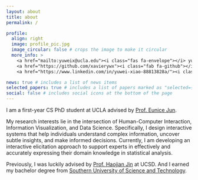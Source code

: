 ```yaml
---
layout: about
title: about
permalink: /

profile:
  align: right
  image: profile_pic.jpg
  image_circular: false # crops the image to make it circular
  more_info: >
    <a href="mailto:yuweix@ucla.edu"><i class="fas fa-envelope"></i> yuweix@ucla.edu</a>
    <a href="https://github.com/xavierywx"><i class="fab fa-github"></i> Github</a>
    <a href="https://www.linkedin.com/in/yuwei-xiao-88813828a/"><i class="fab fa-linkedin"></i> LinkedIn</a>

news: true # includes a list of news items
selected_papers: true # includes a list of papers marked as "selected={true}"
social: false # includes social icons at the bottom of the page
---
```


<!-- Write your biography here. Tell the world about yourself. Link to your favorite [subreddit](http://reddit.com). You can put a picture in, too. The code is already in, just name your picture `prof_pic.jpg` and put it in the `img/` folder.

Put your address / P.O. box / other info right below your picture. You can also disable any of these elements by editing `profile` property of the YAML header of your `_pages/about.md`. Edit `_bibliography/papers.bib` and Jekyll will render your [publications page](/al-folio/publications/) automatically.

Link to your social media connections, too. This theme is set up to use [Font Awesome icons](https://fontawesome.com/) and [Academicons](https://jpswalsh.github.io/academicons/), like the ones below. Add your Facebook, Twitter, LinkedIn, Google Scholar, or just disable all of them. -->

I am a first-year CS PhD student at UCLA advised by [Prof. Eunice Jun](https://eunicemjun.com).

My research interests lie in the intersection of Human-Computer Interaction, Information Visualization, and Data Science. Specifically, I design interactive systems that help individuals understand complex information, uncover subtle insights, and make informed decisions. Currently, I am developing an interactive elicitation approach to support experts in effectively and accurately expressing their domain knowledge in statistical analysis.

Previously, I was luckily advised by [Prof. Haojian Jin](http://shift-3.com) at UCSD. And I earned my bachelor degree from [Southern University of Science and Technology](https://www.sustech.edu.cn/en/).